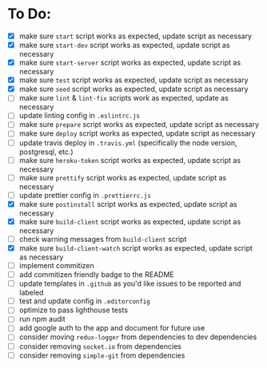 # To Do:

* [x] make sure `start` script works as expected, update script as necessary
* [x] make sure `start-dev` script works as expected, update script as necessary
* [x] make sure `start-server` script works as expected, update script as necessary
* [x] make sure `test` script works as expected, update script as necessary
* [x] make sure `seed` script works as expected, update script as necessary
* [ ] make sure `lint` & `lint-fix` scripts work as expected, update as necessary
* [ ] update linting config in `.eslintrc.js`
* [ ] make sure `prepare` script works as expected, update script as necessary
* [ ] make sure `deploy` script works as expected, update script as necessary
* [ ] update travis deploy in `.travis.yml` (specifically the node version, postgresql, etc.)
* [ ] make sure `heroku-token` script works as expected, update script as necessary
* [ ] make sure `prettify` script works as expected, update script as necessary
* [ ] update prettier config in `.prettierrc.js`
* [x] make sure `postinstall` script works as expected, update script as necessary
* [x] make sure `build-client` script works as expected, update script as necessary
* [ ] check warning messages from `build-client` script
* [x] make sure `build-client-watch` script works as expected, update script as necessary
* [ ] implement commitizen
* [ ] add commitizen friendly badge to the README
* [ ] update templates in `.github` as you'd like issues to be reported and labeled
* [ ] test and update config in `.editorconfig`
* [ ] optimize to pass lighthouse tests
* [ ] run npm audit
* [ ] add google auth to the app and document for future use
* [ ] consider moving `redux-logger` from dependencies to dev dependencies
* [ ] consider removing `socket.io` from dependencies
* [ ] consider removing `simple-git` from dependencies
